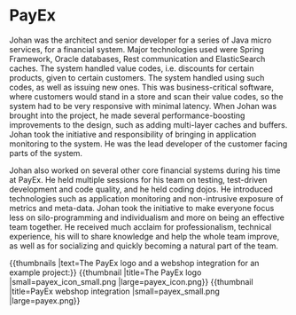 # PayEx

Johan was the architect and senior developer for a series of Java micro services, for a financial system. Major technologies used were Spring Framework, Oracle databases, Rest communication and ElasticSearch caches. The system handled value codes, i.e. discounts for certain products, given to certain customers. The system handled using such codes, as well as issuing new ones. This was business-critical software, where customers would stand in a store and scan their value codes, so the system had to be very responsive with minimal latency. When Johan was brought into the project, he made several performance-boosting improvements to the design, such as adding multi-layer caches and buffers. Johan took the initiative and responsibility of bringing in application monitoring to the system. He was the lead developer of the customer facing parts of the system.

Johan also worked on several other core financial systems during his time at PayEx. He held multiple sessions for his team on testing, test-driven development and code quality, and he held coding dojos. He introduced technologies such as application monitoring and non-intrusive exposure of metrics and meta-data. Johan took the initiative to make everyone focus less on silo-programming and individualism and more on being an effective team together. He received much acclaim for professionalism, technical experience, his will to share knowledge and help the whole team improve, as well as for socializing and quickly becoming a natural part of the team.


{{thumbnails |text=The PayEx logo and a webshop integration for an example project:}}
{{thumbnail |title=The PayEx logo |small=payex_icon_small.png |large=payex_icon.png}}
{{thumbnail |title=PayEx webshop integration |small=payex_small.png |large=payex.png}}
